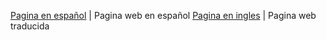 [Pagina en español](web.html) | Pagina web en español
[Pagina en ingles](webi.html) | Pagina web traducida
